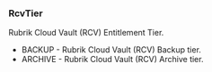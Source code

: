 ### RcvTier
Rubrik Cloud Vault (RCV) Entitlement Tier.

- BACKUP - Rubrik Cloud Vault (RCV) Backup tier.
- ARCHIVE - Rubrik Cloud Vault (RCV) Archive tier.
